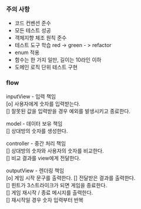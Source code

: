 ### 주의 사항
- 코드 컨벤션 준수
- 모든 테스트 성공
- 객체지향 체조 원칙 준수
- 테스트 도구 학습 red -> green - > refactor
- enum 적용
- 함수는 한 가지 일만, 길이는 10라인 이하
- 도메인 로직 단위 테스트 구현

### flow
inputView - 입력 책임   
[o] 사용자에게 숫자를 입력받는다.  
[] 잘못된 값을 입력받을 경우 예외를 발생시키고 종료한다.

model - 데이터 보유 책임  
[] 상대방의 숫자를 생성한다.

controller - 중간 처리 책임  
[] 상대방의 숫자와 사용자의 숫자를 비교한다.  
[] 비교 결과를 view에게 전달한다.

outputView - 렌더링 책임  
[o] 게임 시작 문구를 출력한다.
[] 전달받은 결과를 출력한다.  
[] 힌트가 3스트라이크가 되면 게임을 종료한다.  
[] 게임 재시작 / 종료 메시지를 출력한다.  
[] 재시작일 경우 숫자 입력부터 반복 